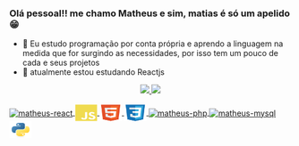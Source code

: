 ### Olá pessoal!! me chamo Matheus e sim, matias é só um apelido 😁

- 🔭 Eu estudo programação por conta própria e aprendo a linguagem na medida que for surgindo as necessidades, por isso tem um pouco de cada e seus projetos
- 🌱 atualmente estou estudando Reactjs

<div align="center">
  <a href="https://github.com/rafaballerini">
  <img height="180em" src="https://github-readme-stats.vercel.app/api?username=matiash26&show_icons=true&theme=dracula&include_all_commits=true&count_private=true"/>
  <img height="180em" src="https://github-readme-stats.vercel.app/api/top-langs/?username=matiash26&layout=compact&langs_count=7&theme=dracula"/>
</div>
  <div style="display: inline_block"><br>
 <img align="center" alt="matheus-react" height="30" width="40" src="https://cdn.jsdelivr.net/gh/devicons/devicon/icons/react/react-original.svg" />
 <img align="center" alt="matheus-Js" height="30" width="40" src="https://raw.githubusercontent.com/devicons/devicon/master/icons/javascript/javascript-plain.svg">
   <img align="center" alt="matheus-html" height="30" width="40" src="https://raw.githubusercontent.com/devicons/devicon/master/icons/html5/html5-original.svg">
  <img align="center" alt="matheus-css" height="30" width="40" src="https://raw.githubusercontent.com/devicons/devicon/master/icons/css3/css3-original.svg">
<img align="center" alt="matheus-php" height="30" width="40"src="https://cdn.jsdelivr.net/gh/devicons/devicon/icons/php/php-original.svg" />
 <img align="center" alt="matheus-mysql" height="30" width="40" src="https://cdn.jsdelivr.net/gh/devicons/devicon/icons/mysql/mysql-original.svg" />
   <img align="center" alt="matheus-Python" height="30" width="40" src="https://raw.githubusercontent.com/devicons/devicon/master/icons/python/python-original.svg">
</div>
